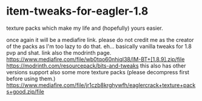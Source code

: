 # item-tweaks-for-eagler-1.8
texture packs which make my life and (hopefully) yours easier.

once again it will be a mediafire link. please do not credit me as the creator of the packs as I'm too lazy to do that.
eh...
basically vanilla tweaks for 1.8 pvp and shat. link also the modrinth page. 
https://www.mediafire.com/file/wb0tqo60nhiql38/IM-BT+[1.8.9].zip/file
https://modrinth.com/resourcepack/bits-and-tweaks
this also has other versions support
also some more texture packs 
(please decompress first before using them.)
https://www.mediafire.com/file/jr1czb8krghywfh/eaglercrack+texture+packs+good.zip/file
